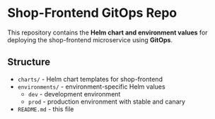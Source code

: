 # Shop-Frontend GitOps Repo

This repository contains the **Helm chart and environment values** for deploying the shop-frontend microservice using **GitOps**.

## Structure

- `charts/` - Helm chart templates for shop-frontend
- `environments/` - environment-specific Helm values
  - `dev` - development environment
  - `prod` - production environment with stable and canary
- `README.md` - this file
